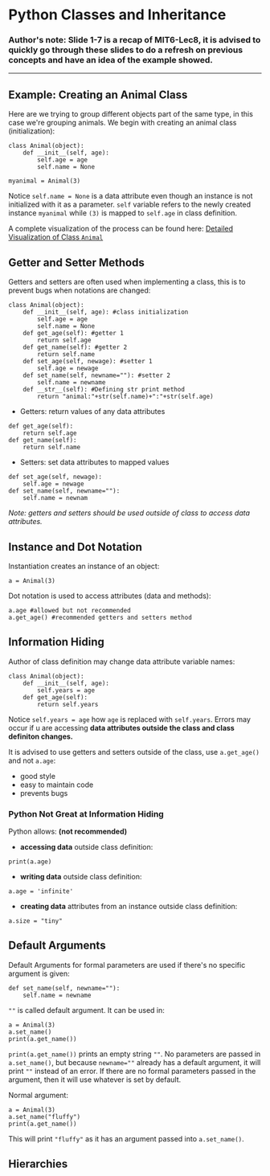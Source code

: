 # Python Classes and Inheritance

### Author's note: Slide 1-7 is a recap of MIT6-Lec8, it is advised to quickly go through these slides to do a refresh on previous concepts and have an idea of the example showed.
-----

## Example: Creating an Animal Class

Here are we trying to group different objects part of the same type, in this case we're grouping animals. We begin with creating an animal class (initialization):

```
class Animal(object):
    def __init__(self, age):
        self.age = age
        self.name = None 

myanimal = Animal(3)
```

Notice `self.name = None` is a data attribute even though an instance is not initialized with it as a parameter. `self` variable refers to the newly created instance `myanimal` while `(3)` is mapped to `self.age` in class definition. 

A complete visualization of the process can be found here: [Detailed Visualization of Class `Animal`](https://pythontutor.com/render.html#code=class%20Animal%28object%29%3A%0A%20%20%20%20def%20__init__%28self,%20age%29%3A%0A%20%20%20%20%20%20%20%20self.age%20%3D%20age%0A%20%20%20%20%20%20%20%20self.name%20%3D%20None%20%0A%0Amyanimal%20%3D%20Animal%283%29&cumulative=false&curInstr=0&heapPrimitives=nevernest&mode=display&origin=opt-frontend.js&py=3&rawInputLstJSON=%5B%5D&textReferences=false)

## Getter and Setter Methods

Getters and setters are often used when implementing a class, this is to prevent bugs when notations are changed:

```
class Animal(object):
    def __init__(self, age): #class initialization
        self.age = age
        self.name = None
    def get_age(self): #getter 1
        return self.age
    def get_name(self): #getter 2
        return self.name
    def set_age(self, newage): #setter 1
        self.age = newage
    def set_name(self, newname=""): #setter 2
        self.name = newname
    def __str__(self): #Defining str print method
        return "animal:"+str(self.name)+":"+str(self.age)
```

- Getters: return values of any data attributes

```
def get_age(self):
    return self.age
def get_name(self):
    return self.name
```

- Setters: set data attributes to mapped values

```
def set_age(self, newage):
    self.age = newage
def set_name(self, newname=""):
    self.name = newnam
```

*Note: getters and setters should be used outside of class to access data attributes.*

## Instance and Dot Notation 

Instantiation creates an instance of an object:

```
a = Animal(3)
```

Dot notation is used to access attributes (data and methods):

```
a.age #allowed but not recommended
a.get_age() #recommended getters and setters method
```

## Information Hiding

Author of class definition may change data attribute variable names:

```
class Animal(object):
    def __init__(self, age):
        self.years = age
    def get_age(self):
        return self.years
```

Notice `self.years = age` how `age` is replaced with `self.years`. Errors may occur if u are accessing **data attributes outside the class and class definiton changes.** 

It is advised to use getters and setters outside of the class, use `a.get_age()` and not `a.age`:
- good style
- easy to maintain code
- prevents bugs

### Python Not Great at Information Hiding

Python allows: **(not recommended)**

- **accessing data** outside class definition:
```
print(a.age)
```
- **writing data** outside class definition:
```
a.age = 'infinite'
```
- **creating data** attributes from an instance outside class definition:
```
a.size = "tiny"
```

## Default Arguments

Default Arguments for formal parameters are used if there's no specific argument is given:

```
def set_name(self, newname=""):
    self.name = newname
```

`""` is called default argument. It can be used in:

```
a = Animal(3)
a.set_name()
print(a.get_name()) 
```

`print(a.get_name())` prints an empty string `""`. No parameters are passed in `a.set_name()`, but because `newname=""` already has a default argument, it will print `""` instead of an error. If there are no formal parameters passed in the argument, then it will use whatever is set by default.

Normal argument:

```
a = Animal(3)
a.set_name("fluffy")
print(a.get_name())
```

This will print `"fluffy"` as it has an argument passed into `a.set_name()`.

## Hierarchies

